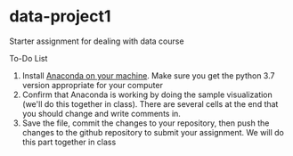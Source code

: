 # data-project1
Starter assignment for dealing with data course

To-Do List

1. Install [Anaconda on your machine](https://www.anaconda.com/download).  Make sure you get the python 3.7 version appropriate for your computer
2. Confirm that Anaconda is working by doing the sample visualization (we'll do this together in class).  There are several cells at the end that you should change and write comments in.
3. Save the file, commit the changes to your repository, then push the changes to the github repository to submit your assignment.  We will do this part together in class

